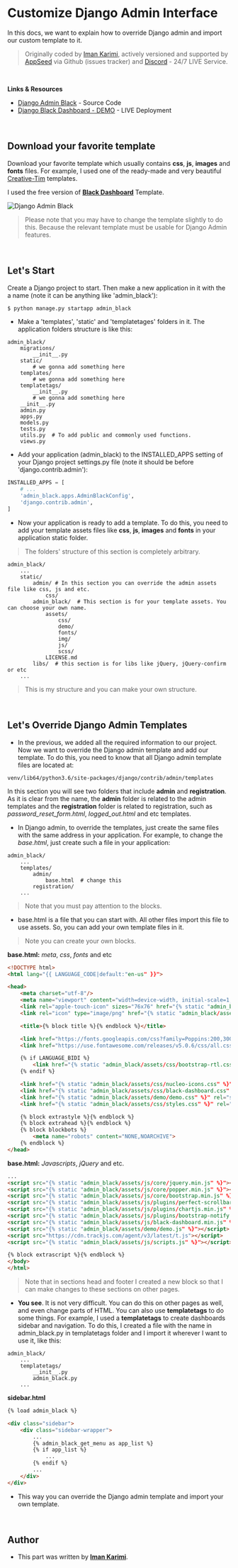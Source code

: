 # Customize Django Admin Interface
In this docs, we want to explain how to override Django admin and import our custom template to it.

> Originally coded by [Iman Karimi](https://github.com/imankarimi), actively versioned and supported by [AppSeed](https://appseed.us/) via Github (issues tracker) and [Discord](https://discord.gg/fZC6hup) - 24/7 LIVE Service.

<br>

**Links & Resources**

- [Django Admin Black](https://github.com/app-generator/django-admin-black) - Source Code
- [Django Black Dashboard - DEMO](https://django-dashboard-black.appseed.us/login/) - LIVE Deployment

<br>

## Download your favorite template
Download your favorite template which usually contains **css**, **js**, **images** and **fonts** files.
For example, I used one of the ready-made and very beautiful [Creative-Tim](https://www.creative-tim.com/) templates.

I used the free version of **[Black Dashboard](https://www.creative-tim.com/product/black-dashboard)** Template.

![Django Admin Black](https://raw.githubusercontent.com/app-generator/django-dashboard-black/master/media/django-dashboard-black-screen.png)

> Please note that you may have to change the template slightly to do this. Because the relevant template must be usable for Django Admin features.

<br>

## Let's Start
Create a Django project to start. Then make a new application in it with the a name (note it can be anything like 'admin_black'):

```bash
$ python manage.py startapp admin_black
```

* Make a 'templates', 'static' and 'templatetages' folders in it. The application folders structure is like this:

```
admin_black/
    migrations/
        __init__.py
    static/
        # we gonna add something here
    templates/
        # we gonna add something here
    templatetags/
        __init__.py
        # we gonna add something here
    __init__.py
    admin.py
    apps.py
    models.py
    tests.py
    utils.py  # To add public and commonly used functions.
    views.py
```

* Add your application (admin_black) to the INSTALLED_APPS setting of your Django project settings.py file (note it should be before 'django.contrib.admin'):

```python
INSTALLED_APPS = [
    # ...
    'admin_black.apps.AdminBlackConfig',
    'django.contrib.admin',
]
```

* Now your application is ready to add a template. To do this, you need to add your template assets files like **css**, **js**, **images** and **fonts** in your application static folder.
> The folders' structure of this section is completely arbitrary.

```
admin_black/
    ...
    static/
        admin/ # In this section you can override the admin assets file like css, js and etc.
            css/
        admin_black/  # This section is for your template assets. You can choose your own name.
            assets/
                css/
                demo/
                fonts/
                img/
                js/
                scss/
            LICENSE.md
        libs/  # this section is for libs like jQuery, jQuery-confirm or etc
    ...
```

> This is my structure and you can make your own structure.

<br>

## Let's Override Django Admin Templates
* In the previous, we added all the required information to our project. Now we want to override the Django admin template and add our template.
To do this, you need to know that all Django admin template files are located at:

```djangourlpath
venv/lib64/python3.6/site-packages/django/contrib/admin/templates
```

In this section you will see two folders that include **admin** and **registration**.
As it is clear from the name, the **admin** folder is related to the admin templates and the **registration** folder is related to registration, such as *password_reset_form.html*, *logged_out.html* and etc templates.

* In Django admin, to override the templates, just create the same files with the same address in your application. For example, to change the *base.html*, just create such a file in your application:

```
admin_black/
    ...
    templates/
        admin/
            base.html  # change this
        registration/
    ...
```

> Note that you must pay attention to the blocks.

* base.html is a file that you can start with. All other files import this file to use assets. So, you can add your own template files in it.
> Note you can create your own blocks.

**base.html:** *meta*, *css*, *fonts* and etc
```html
<!DOCTYPE html>
<html lang="{{ LANGUAGE_CODE|default:"en-us" }}">

<head>
    <meta charset="utf-8"/>
    <meta name="viewport" content="width=device-width, initial-scale=1, shrink-to-fit=no">
    <link rel="apple-touch-icon" sizes="76x76" href="{% static "admin_black/assets/img/apple-icon.png" %}">
    <link rel="icon" type="image/png" href="{% static "admin_black/assets/img/favicon.png" %}">

    <title>{% block title %}{% endblock %}</title>

    <link href="https://fonts.googleapis.com/css?family=Poppins:200,300,400,600,700,800" rel="stylesheet"/>
    <link href="https://use.fontawesome.com/releases/v5.0.6/css/all.css" rel="stylesheet">

    {% if LANGUAGE_BIDI %}
        <link href="{% static "admin_black/assets/css/bootstrap-rtl.css" %}" rel="stylesheet"/>
    {% endif %}

    <link href="{% static "admin_black/assets/css/nucleo-icons.css" %}" rel="stylesheet"/>
    <link href="{% static "admin_black/assets/css/black-dashboard.css" %}" rel="stylesheet"/>
    <link href="{% static "admin_black/assets/demo/demo.css" %}" rel="stylesheet"/>
    <link href="{% static "admin_black/assets/css/styles.css" %}" rel="stylesheet"/>

    {% block extrastyle %}{% endblock %}
    {% block extrahead %}{% endblock %}
    {% block blockbots %}
        <meta name="robots" content="NONE,NOARCHIVE">
    {% endblock %}
</head>
```

**base.html:** *Javascripts*, *jQuery* and etc.
```html
...
<script src="{% static "admin_black/assets/js/core/jquery.min.js" %}"></script>
<script src="{% static "admin_black/assets/js/core/popper.min.js" %}"></script>
<script src="{% static "admin_black/assets/js/core/bootstrap.min.js" %}"></script>
<script src="{% static "admin_black/assets/js/plugins/perfect-scrollbar.jquery.min.js" %}"></script>
<script src="{% static "admin_black/assets/js/plugins/chartjs.min.js" %}"></script>
<script src="{% static "admin_black/assets/js/plugins/bootstrap-notify.js" %}"></script>
<script src="{% static "admin_black/assets/js/black-dashboard.min.js" %}"></script>
<script src="{% static "admin_black/assets/demo/demo.js" %}"></script>
<script src="https://cdn.trackjs.com/agent/v3/latest/t.js"></script>
<script src="{% static "admin_black/assets/js/scripts.js" %}"></script>

{% block extrascript %}{% endblock %}
</body>
</html>
```

> Note that in sections head and footer I created a new block so that I can make changes to these sections on other pages.

* **You see**. It is not very difficult. You can do this on other pages as well, and even change parts of HTML.
You can also use **templatetags** to do some things. For example, I used a **templatetags** to create dashboards sidebar and navigation.
To do this, I created a file with the name in admin_black.py in templatetags folder and I import it wherever I want to use it, like this:

```
admin_black/
    ...
    templatetags/
        __init__.py
        admin_black.py
    ...
```

**sidebar.html**
```html
{% load admin_black %}

<div class="sidebar">
    <div class="sidebar-wrapper">
        ...
        {% admin_black_get_menu as app_list %}
        {% if app_list %}
            ...
        {% endif %}
        ...
    </div>
</div>
```

* This way you can override the Django admin template and import your own template.


<br>

## Author
* This part was written by **[Iman Karimi](https://www.linkedin.com/in/iman-karimi/)**.
